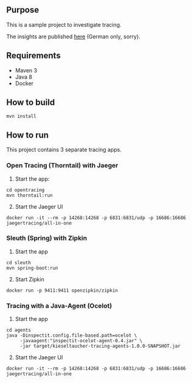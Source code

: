 ## Purpose

This is a sample project to investigate tracing.

The insights are published [here](http://kieseltaucher.de/blog/2019/Tracing.html) (German only, sorry).

## Requirements

* Maven 3
* Java 8
* Docker

## How to build

```
mvn install
```

## How to run

This project contains 3 separate tracing apps.

### Open Tracing (Thorntail) with Jaeger

1. Start the app:

```
cd opentracing
mvn thorntail:run
```

2. Start the Jaeger UI

```
docker run -it --rm -p 14268:14268 -p 6831:6831/udp -p 16686:16686 jaegertracing/all-in-one
```

### Sleuth (Spring) with Zipkin

1. Start the app

```
cd sleuth
mvn spring-boot:run
```

2. Start Zipkin

```
docker run -p 9411:9411 openzipkin/zipkin
```

### Tracing with a Java-Agent (Ocelot)

1. Start the app

```
cd agents
java -Dinspectit.config.file-based.path=ocelot \
     -javaagent:"inspectit-ocelot-agent-0.4.jar" \
     -jar target/kieseltaucher-tracing-agents-1.0.0-SNAPSHOT.jar
```

2. Start the Jaeger UI

```
docker run -it --rm -p 14268:14268 -p 6831:6831/udp -p 16686:16686 jaegertracing/all-in-one
```





